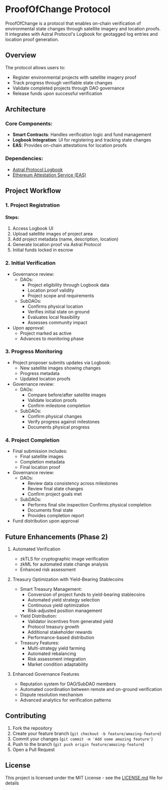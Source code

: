 # ProofOfChange Protocol

ProofOfChange is a protocol that enables on-chain verification of environmental state changes through satellite imagery and location proofs. It integrates with Astral Protocol's Logbook for geotagged log entries and location proof generation.

## Overview

The protocol allows users to:
- Register environmental projects with satellite imagery proof
- Track progress through verifiable state changes
- Validate completed projects through DAO governance
- Release funds upon successful verification

## Architecture

### Core Components:
- **Smart Contracts**: Handles verification logic and fund management
- **Logbook Integration**: UI for registering and tracking state changes
- **EAS**: Provides on-chain attestations for location proofs

### Dependencies:
- [Astral Protocol Logbook](https://github.com/AstralProtocol/logbook/)
- [Ethereum Attestation Service (EAS)](https://github.com/ethereum-attestation-service/eas-contracts)

## Project Workflow

### 1. Project Registration

#### Steps:
1. Access Logbook UI
2. Upload satellite images of project area
3. Add project metadata (name, description, location)
4. Generate location proof via Astral Protocol
5. Initial funds locked in escrow

### 2. Initial Verification
- Governance review:
  - DAOs:
    - Project eligibility through Logbook data
    - Location proof validity
    - Project scope and requirements
  - SubDAOs:
    - Confirms physical location
    - Verifies initial state on ground
    - Evaluates local feasibility
    - Assesses community impact
- Upon approval:
  - Project marked as active
  - Advances to monitoring phase

### 3. Progress Monitoring
- Project proposer submits updates via Logbook:
  - New satellite images showing changes
  - Progress metadata
  - Updated location proofs
- Governance review:
  - DAOs:
    - Compare before/after satellite images
    - Validate location proofs
    - Confirm milestone completion  
  - SubDAOs:
    - Confirm physical changes
    - Verify progress against milestones
    - Documents physical progress

### 4. Project Completion
- Final submission includes:
  - Final satellite images
  - Completion metadata
  - Final location proof
- Governance review:
  - DAOs:
    - Review data consistency across milestones
    - Review final state changes
    - Confirm project goals met
  - SubDAOs:
    - Performs final site inspection
Confirms physical completion
    - Documents final state
    - Provides completion report
- Fund distribution upon approval


## Future Enhancements (Phase 2)

1. Automated Verification
   - zkTLS for cryptographic image verification
   - zkML for automated state change analysis
   - Enhanced risk assessment

2. Treasury Optimization with Yield-Bearing Stablecoins
   - Smart Treasury Management:
     - Conversion of project funds to yield-bearing stablecoins
     - Automated yield strategy selection
     - Continuous yield optimization
     - Risk-adjusted position management    
   - Yield Distribution:
     - Validator incentives from generated yield
     - Protocol treasury growth
     - Additional stakeholder rewards
     - Performance-based distribution
   - Treasury Features:
     - Multi-strategy yield farming
     - Automated rebalancing
     - Risk assessment integration
     - Market condition adaptability
  
3. Enhanced Governance Features
   - Reputation system for DAO/SubDAO members
   - Automated coordination between remote and on-ground verification
   - Dispute resolution mechanism
   - Advanced analytics for verification patterns

## Contributing

1. Fork the repository
2. Create your feature branch (`git checkout -b feature/amazing-feature`)
3. Commit your changes (`git commit -m 'Add some amazing feature'`)
4. Push to the branch (`git push origin feature/amazing-feature`)
5. Open a Pull Request

## License

This project is licensed under the MIT License - see the [LICENSE.md](LICENSE.md) file for details
